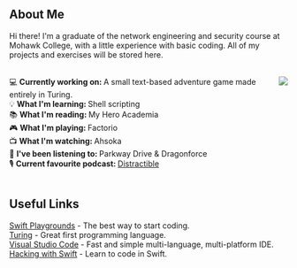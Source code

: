 ## About Me
Hi there! I'm a graduate of the network engineering and security course at Mohawk College, with a little experience with basic coding. All of my projects and exercises will be stored here.<br>
<br>

<a href="#">
  <!-- Remove "&layout=compact" to switch to list view. This will likely look better once the list becomes longer. -->
  <!-- Add "&langs_count=x" to specify the number of languages displayed, where x is the number of languages. -->
  <img align="right" src="https://github-readme-stats.vercel.app/api/top-langs?username=Gediren&layout=compact" />
</a>

<!-- Need to be careful of sentence length in this section, otherwise it runs into the graph. -->
💻 <b>Currently working on: </b>A small text-based adventure game made entirely in Turing.<br>
💡 <b>What I'm learning: </b>Shell scripting<br>
📚 <b>What I'm reading: </b>My Hero Academia<br>
🎮 <b>What I'm playing: </b>Factorio<br>
📺 <b>What I'm watching: </b>Ahsoka<br>
🎵 <b>I've been listening to: </b>Parkway Drive & Dragonforce<br>
🎙️ <b>Current favourite podcast: </b> <a href="https://store.distractiblepodcast.com/">Distractible</a><br>
<br>

## Useful Links
<a href="https://www.apple.com/swift/playgrounds/">Swift Playgrounds</a> - The best way to start coding.<br>
<a href="http://compsci.ca/holtsoft/">Turing</a> - Great first programming language.<br>
<a href="https://code.visualstudio.com/">Visual Studio Code</a> - Fast and simple multi-language, multi-platform IDE.<br>
<a href="https://www.hackingwithswift.com/">Hacking with Swift</a> - Learn to code in Swift.
